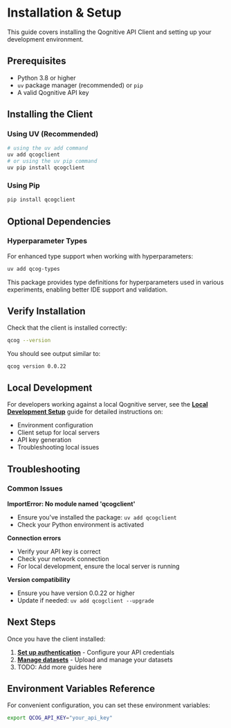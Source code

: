 # Installation & Setup

This guide covers installing the Qognitive API Client and setting up your development environment.

## Prerequisites

- Python 3.8 or higher
- `uv` package manager (recommended) or `pip`
- A valid Qognitive API key

## Installing the Client

### Using UV (Recommended)

```bash
# using the uv add command
uv add qcogclient
# or using the uv pip command
uv pip install qcogclient
```

### Using Pip

```bash
pip install qcogclient
```

## Optional Dependencies

### Hyperparameter Types

For enhanced type support when working with hyperparameters:

```bash
uv add qcog-types
```

This package provides type definitions for hyperparameters used in various experiments, enabling better IDE support and validation.

## Verify Installation

Check that the client is installed correctly:

```bash
qcog --version
```

You should see output similar to:
```
qcog version 0.0.22
```

## Local Development

For developers working against a local Qognitive server, see the **[Local Development Setup](local-development.md)** guide for detailed instructions on:

- Environment configuration
- Client setup for local servers
- API key generation
- Troubleshooting local issues

## Troubleshooting

### Common Issues

**ImportError: No module named 'qcogclient'**
- Ensure you've installed the package: `uv add qcogclient`
- Check your Python environment is activated

**Connection errors**
- Verify your API key is correct
- Check your network connection
- For local development, ensure the local server is running

**Version compatibility**
- Ensure you have version 0.0.22 or higher
- Update if needed: `uv add qcogclient --upgrade`

## Next Steps

Once you have the client installed:

1. **[Set up authentication](authentication.md)** - Configure your API credentials
2. **[Manage datasets](dataset-management.md)** - Upload and manage your datasets
3. TODO: Add more guides here

## Environment Variables Reference

For convenient configuration, you can set these environment variables:

```bash
export QCOG_API_KEY="your_api_key"
```

